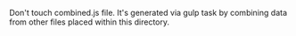 Don't touch combined.js file. It's generated via gulp task by combining data from other files placed within this directory.
